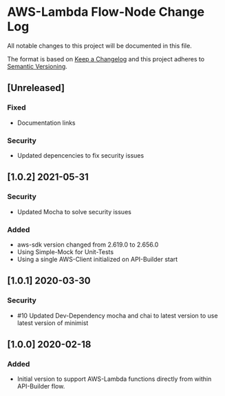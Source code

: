 # AWS-Lambda Flow-Node Change Log
All notable changes to this project will be documented in this file.

The format is based on [Keep a Changelog](http://keepachangelog.com/)
and this project adheres to [Semantic Versioning](http://semver.org/).

## [Unreleased]
### Fixed
- Documentation links

### Security
- Updated depencencies to fix security issues

## [1.0.2] 2021-05-31
### Security
- Updated Mocha to solve security issues
### Added
- aws-sdk version changed from 2.619.0 to 2.656.0
- Using Simple-Mock for Unit-Tests
- Using a single AWS-Client initialized on API-Builder start

## [1.0.1] 2020-03-30
### Security
- #10 Updated Dev-Dependency mocha and chai to latest version to use latest version of minimist

## [1.0.0] 2020-02-18
### Added
- Initial version to support AWS-Lambda functions directly from within API-Builder flow.